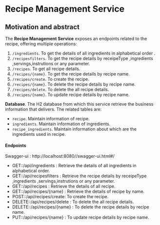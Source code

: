 # Recipe Management Service

## Motivation and abstract

The **Recipe Management Service** exposes an endpoints related to the recipe, offering multiple operations:
  1. `/ingredients`. To get the details of all ingredients in alphabetical order .
  2. `/recipesfilters`. To get the recipe details by receipeType ,ingredients ,servings,instrutions or any parameter.
  3. `/recipes`. To get all recipe details.
  4. `/recipes/{name}`. To get the recipe details by recipe name.
  5. `/recipes/create`. To create the recipe.
  6. `/recipes/{name}`. To delete the recipe details by recipe name.
  7. `/recipes/delete`. To delete the all recipe details.
  8. `/recipes/{name}`. To update recipe details by recipe name.

**Database**. The H2 database from which this service retrieve the business information that delivers.
 The related tables are:
  - `recipe`. Maintain information of recipe.
  - `ingredients`. Maintain information of ingredients.
  - `recipe_ingredients`. Maintain information about which are the ingredients used in recipe.
  

#### Endpoints


 Swagger-ui : http://localhost:8080//swagger-ui.html#/

- GET::/api/ingredients : Retrieve the details of all ingredients in alphabetical order.
- GET::/api/recipesfilters : Retrieve the recipe details by receipeType ,ingredients ,servings,instrutions or any parameter.
- GET::/api/recipes : Retrieve the details of all recipe.		
- GET::/api/recipes/{name} : Retrieve the details of recipe by name.		
- POST::/api/recipes/create: To create the recipe.
- DELETE::/api/recipes/delete : To delete the all recipe details.
- DELETE::/api/recipes/{name} : To delete the recipe details by recipe name.
- PUT::/api/recipes/{name} : To update recipe details by recipe name.

